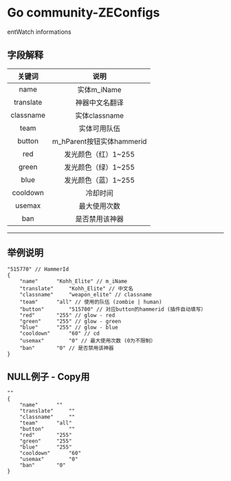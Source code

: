 # Go community-ZEConfigs
entWatch informations
## 字段解释
| 关键词 | 说明            		|
|:----------:|:-------------------:|
| name  | 实体m_iName  	|
| translate  | 神器中文名翻译 	|
| classname  | 实体classname 	|
| team  | 实体可用队伍	|
| button  | m_hParent按钮实体hammerid 	|
| red | 发光颜色（红）1~255	|
| green  | 发光颜色（绿）1~255 	|
| blue  | 发光颜色（蓝）1~255 	|
| cooldown  | 冷却时间	|
| usemax  | 最大使用次数 	|
| ban  | 是否禁用该神器	|
---

## 举例说明
```
"515770" // HammerId
{
	"name"		"Kohh_Elite" // m_iName
	"translate"		"Kohh_Elite" // 中文名
	"classname"		"weapon_elite" // classname
	"team"		"all" // 使用的队伍 (zombie | human)
	"button"		"515700" // 对应button的hammerid (插件自动填写）
	"red"		"255" // glow - red
	"green"		"255" // glow - green
	"blue"		"255" // glow - blue
	"cooldown"		"60" // cd
	"usemax"		"0" // 最大使用次数 (0为不限制）
	"ban"		"0" // 是否禁用该神器
}
```

## NULL例子 - Copy用
```
""
{
	"name"		""
	"translate"		""
	"classname"		""
	"team"		"all"
	"button"		""
	"red"		"255"
	"green"		"255"
	"blue"		"255"
	"cooldown"		"60"
	"usemax"		"0"
	"ban"		"0"
}
```

